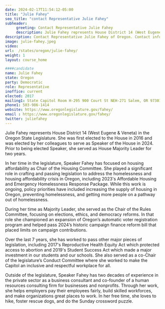```yaml
---
date: 2024-02-17T11:54:12-05:00
title: "Julie Fahey"
seo_title: "contact Representative Julie Fahey"
subheader:
     greeting: Contact Representative Julie Fahey
     description: Julie Fahey represents House District 14 (West Eugene & Veneta) in the Oregon State Legislature. She was first elected to the House in 2016 and was elected by her colleagues to serve as Speaker of the House in 2024
description: Contact Representative Julie Fahey of Oregon. Contact information for Julie Fahey includes email address, phone number, and mailing address.
image: julie-fahey.jpeg
video:
url:  /states/oregon/julie-fahey/
weight: 1
layout: course_home

####candidate
name: Julie Fahey
state: Oregon
party: Democratic
role: Representative
inoffice: current
elected: 2017
mailing1: State Capitol Room H-295 900 Court St NEH-271 Salem, OR 97301
phone1: 503-986-1414
website: https://www.oregonlegislature.gov/fahey/
email : https://www.oregonlegislature.gov/fahey/
twitter: juliefahey
---
```


Julie Fahey represents House District 14 (West Eugene & Veneta) in the Oregon State Legislature. She was first elected to the House in 2016 and was elected by her colleagues to serve as Speaker of the House in 2024. Prior to being elected Speaker, she served as House Majority Leader for two years.

In her time in the legislature, Speaker Fahey has focused on housing affordability as Chair of the Housing Committee. She played a significant role in crafting and passing legislation to address the homelessness and housing affordability crisis in Oregon, including 2023's Affordable Housing and Emergency Homelessness Response Package. While this work is ongoing, policy priorities have included increasing the supply of housing in Oregon, preventing homelessness, and getting more people on a pathway out of homelessness.

During her time as Majority Leader, she served as the Chair of the Rules Committee, focusing on elections, ethics, and democracy reforms. In that role she championed an expansion of Oregon’s automatic voter registration program and helped pass 2024’s historic campaign finance reform bill that placed limits on campaign contributions.

Over the last 7 years, she has worked to pass other major pieces of legislation, including 2017's Reproductive Health Equity Act which protected access to abortion and 2019's Student Success Act which made a major investment in our students and our schools. She also served as a co-Chair of the legislature’s Conduct Committee where she worked to make the Capitol an inclusive and respectful workplace for all.

Outside of the legislature, Speaker Fahey has two decades of experience in the private sector as a business consultant and co-founder of a human resources consulting firm for businesses and nonprofits. Through her work, she helps employers pay their employees fairly, build skilled workforces, and make organizations great places to work. In her free time, she loves to hike, foster rescue dogs, and do the Sunday crossword puzzle.​​
